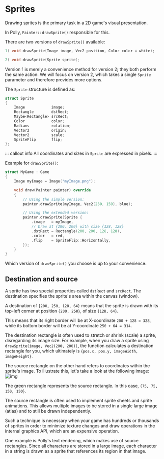 # Sprites

Drawing sprites is the primary task in a 2D game's visual presentation.

In Polly, `Painter::drawSprite()` responsible for this.

There are two versions of `drawSprite()` available:

```cpp
1) void drawSprite(Image image, Vec2 position, Color color = white);

2) void drawSprite(Sprite sprite);
```

Version 1 is merely a convenience method for version 2; they both perform the same action. We will focus on version 2, which takes a single `Sprite` parameter and therefore provides more options.

The `Sprite` structure is defined as:

```cpp
struct Sprite
{
    Image            image;
    Rectangle        dstRect;
    Maybe<Rectangle> srcRect;
    Color            color;
    Radians          rotation;
    Vector2          origin;
    Vector2          scale;
    SpriteFlip       flip;
};
```

::: callout info
All coordinates and sizes in `Sprite` are expressed in pixels.
:::

Example for `drawSprite()`:

```cpp
struct MyGame : Game
{
    Image myImage = Image("myImage.png");

    void draw(Painter painter) override
    {
        // Using the simple version:
        painter.drawSprite(myImage, Vec2(250, 150), blue);

        // Using the extended version:
        painter.drawSprite(Sprite {
            .image   = myImage,
            // Draw at {200, 200} with size {128, 128}
            .dstRect = Rectangle(200, 200, 128, 128),
            .color   = red,
            .flip    = SpriteFlip::Horizontally,
        });
    }
}
```

Which version of `drawSprite()` you choose is up to your convenience.

## Destination and source

A sprite has two special properties called `dstRect` and `srcRect`.
The destination specifies the sprite's area within the canvas (window).

A destination of `{200, 250, 128, 64}` means that the sprite is drawn with its top-left corner at position `{200, 250}`, of size `{128, 64}`.

This means that its right border will be at X-coordinate `200 + 128 = 328`, while its bottom border will be at Y-coordinate `250 + 64 = 314`.

The destination rectangle is often used to stretch or shrink (scale) a sprite, disregarding its image size. For example, when you draw a sprite using `drawSprite(image, Vec2(200, 200))`, the function calculates a destination rectangle for you, which ultimately is `{pos.x, pos.y, imageWidth, imageHeight}`.

The source rectangle on the other hand refers to coordinates within the sprite's image. To illustrate this, let's take a look at the following image:
![img](/assets/images/sprite_src_rect.webp)

The green rectangle represents the source rectangle.
In this case, `{75, 75, 150, 150}`.

The source rectangle is often used to implement sprite sheets and sprite animations. This allows multiple images to be stored in a single large image (atlas) and to still be drawn independently.

Such a technique is necessary when your game has hundreds or thousands of sprites in order to minimize texture changes and draw
operations in the internal graphics API, which are an expensive operation.

One example is Polly's text rendering, which makes use of source rectangles. Since all characters are stored in a large image, each character in a string is drawn as a sprite that references its region in that image.
